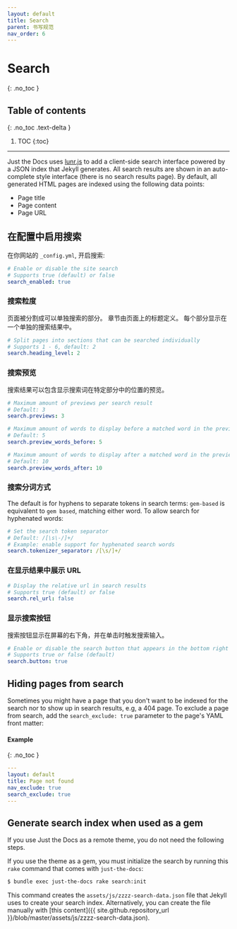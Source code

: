 ```yaml
---
layout: default
title: Search
parent: 书写规范
nav_order: 6
---
```


# Search
{: .no_toc }

## Table of contents
{: .no_toc .text-delta }

1. TOC
{:toc}

---

Just the Docs uses [lunr.js](http://lunrjs.com) to add a client-side search interface powered by a JSON index that Jekyll generates.
All search results are shown in an auto-complete style interface (there is no search results page).
By default, all generated HTML pages are indexed using the following data points:

- Page title
- Page content
- Page URL

## 在配置中启用搜索

在你网站的 `_config.yml`, 开启搜索:

```yaml
# Enable or disable the site search
# Supports true (default) or false
search_enabled: true
```

### 搜索粒度

页面被分割成可以单独搜索的部分。
章节由页面上的标题定义。
每个部分显示在一个单独的搜索结果中。

```yaml
# Split pages into sections that can be searched individually
# Supports 1 - 6, default: 2
search.heading_level: 2
```

### 搜索预览

搜索结果可以包含显示搜索词在特定部分中的位置的预览。

```yaml
# Maximum amount of previews per search result
# Default: 3
search.previews: 3

# Maximum amount of words to display before a matched word in the preview
# Default: 5
search.preview_words_before: 5

# Maximum amount of words to display after a matched word in the preview
# Default: 10
search.preview_words_after: 10
```

### 搜索分词方式

The default is for hyphens to separate tokens in search terms:
`gem-based` is equivalent to `gem based`, matching either word.
To allow search for hyphenated words:

```yaml
# Set the search token separator
# Default: /[\s\-/]+/
# Example: enable support for hyphenated search words
search.tokenizer_separator: /[\s/]+/
```

### 在显示结果中展示 URL

```yaml
# Display the relative url in search results
# Supports true (default) or false
search.rel_url: false
```

### 显示搜索按钮

搜索按钮显示在屏幕的右下角，并在单击时触发搜索输入。

```yaml
# Enable or disable the search button that appears in the bottom right corner of every page
# Supports true or false (default)
search.button: true
```


## Hiding pages from search

Sometimes you might have a page that you don't want to be indexed for the search nor to show up in search results, e.g, a 404 page.
To exclude a page from search, add the `search_exclude: true` parameter to the page's YAML front matter:

#### Example
{: .no_toc }

```yaml
---
layout: default
title: Page not found
nav_exclude: true
search_exclude: true
---
```


## Generate search index when used as a gem

If you use Just the Docs as a remote theme, you do not need the following steps.

If you use the theme as a gem, you must initialize the search by running this `rake` command that comes with `just-the-docs`:

```bash
$ bundle exec just-the-docs rake search:init
```

This command creates the `assets/js/zzzz-search-data.json` file that Jekyll uses to create your search index.
Alternatively, you can create the file manually with [this content]({{ site.github.repository_url }}/blob/master/assets/js/zzzz-search-data.json).
